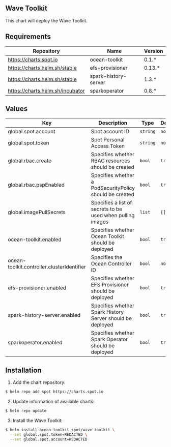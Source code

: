 ## Wave Toolkit

This chart will deploy the Wave Toolkit.

## Requirements

| Repository                       | Name                 | Version |
| -------------------------------- | -------------------- | ------- |
| https://charts.spot.io           | ocean-toolkit        | 0.1.\*  |
| https://charts.helm.sh/stable    | efs-provisioner      | 0.13.\* |
| https://charts.helm.sh/stable    | spark-history-server | 1.3.\*  |
| https://charts.helm.sh/incubator | sparkoperator        | 0.8.\*  |

## Values

| Key                                        | Description                                                | Type     | Default | Required |
| ------------------------------------------ | ---------------------------------------------------------- | -------- | ------- | -------- |
| global.spot.account                        | Spot account ID                                            | `string` | `none`  | `yes`    |
| global.spot.token                          | Spot Personal Access Token                                 | `string` | `none`  | `yes`    |
| global.rbac.create                         | Specifies whether RBAC resources should be created         | `bool`   | `true`  | `no`     |
| global.rbac.pspEnabled                     | Specifies whether a PodSecurityPolicy should be created    | `bool`   | `true`  | `no`     |
| global.imagePullSecrets                    | Specifies a list of secrets to be used when pulling images | `list`   | `[]`    | `no`     |
| ocean-toolkit.enabled                      | Specifies whether Ocean Toolkit should be deployed         | `bool`   | `true`  | `no`     |
| ocean-toolkit.controller.clusterIdentifier | Specifies the Ocean Controller ID                          | `bool`   | `none`  | `yes`    |
| efs-provisioner.enabled                    | Specifies whether EFS Provisioner should be deployed       | `bool`   | `true`  | `no`     |
| spark-history-server.enabled               | Specifies whether Spark History Server should be deployed  | `bool`   | `true`  | `no`     |
| sparkoperator.enabled                      | Specifies whether Spark Operator should be deployed        | `bool`   | `true`  | `no`     |

## Installation

1. Add the chart repository:

```sh
$ helm repo add spot https://charts.spot.io
```

2. Update information of available charts:

```sh
$ helm repo update
```

3. Install the Wave Toolkit:

```sh
$ helm install ocean-toolkit spot/wave-toolkit \
  --set global.spot.token=REDACTED \
  --set global.spot.account=REDACTED
```

